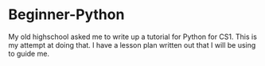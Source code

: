 # Beginner-Python
My old highschool asked me to write up a tutorial for Python for CS1. This is my attempt at doing that. I have a lesson plan written out that I will be using to guide me.
